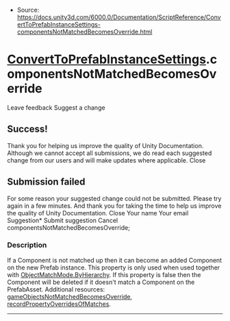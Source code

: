 * Source: https://docs.unity3d.com/6000.0/Documentation/ScriptReference/ConvertToPrefabInstanceSettings-componentsNotMatchedBecomesOverride.html

#  [ConvertToPrefabInstanceSettings](https://docs.unity3d.com/6000.0/Documentation/ScriptReference/ConvertToPrefabInstanceSettings.html).componentsNotMatchedBecomesOverride
Leave feedback
Suggest a change
## Success!
Thank you for helping us improve the quality of Unity Documentation. Although we cannot accept all submissions, we do read each suggested change from our users and will make updates where applicable.
Close
## Submission failed
For some reason your suggested change could not be submitted. Please <a>try again</a> in a few minutes. And thank you for taking the time to help us improve the quality of Unity Documentation.
Close
Your name Your email Suggestion* Submit suggestion
Cancel
componentsNotMatchedBecomesOverride; 
### Description
If a Component is not matched up then it can become an added Component on the new Prefab instance. This property is only used when used together with [ObjectMatchMode.ByHierarchy](https://docs.unity3d.com/6000.0/Documentation/ScriptReference/ObjectMatchMode.ByHierarchy.html).
If this property is false then the Component will be deleted if it doesn't match a Component on the PrefabAsset. Additional resources: [gameObjectsNotMatchedBecomesOverride](https://docs.unity3d.com/6000.0/Documentation/ScriptReference/ConvertToPrefabInstanceSettings-gameObjectsNotMatchedBecomesOverride.html), [recordPropertyOverridesOfMatches](https://docs.unity3d.com/6000.0/Documentation/ScriptReference/ConvertToPrefabInstanceSettings-recordPropertyOverridesOfMatches.html).
* * *

